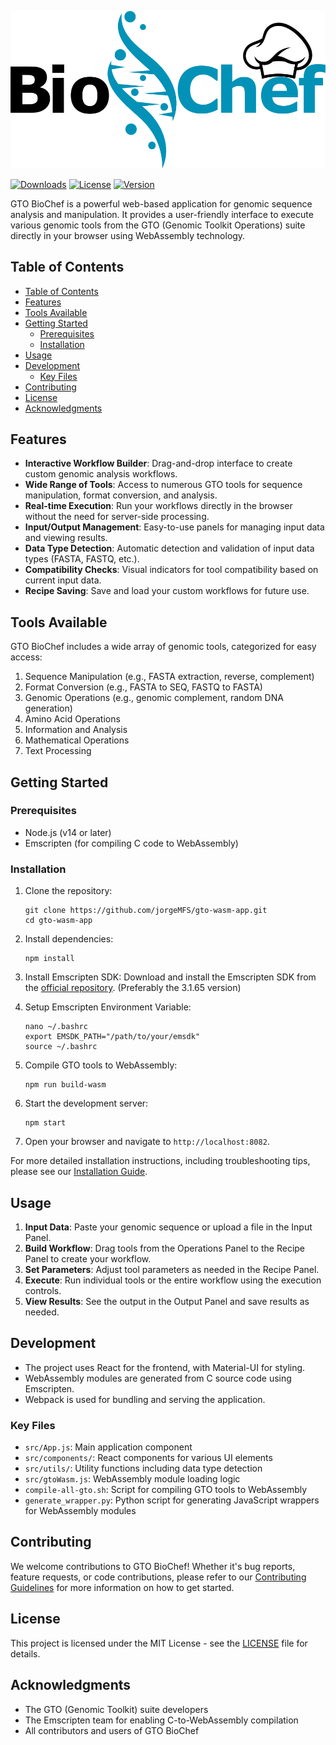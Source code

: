 
![BioChef](img/BioChef.svg)

[![Downloads](https://img.shields.io/github/downloads/jorgeMFS/gto-wasm-app/total)](https://github.com/jorgeMFS/gto-wasm-app/releases)
[![License](https://img.shields.io/github/license/jorgeMFS/gto-wasm-app)](LICENSE)
[![Version](https://img.shields.io/github/v/tag/jorgeMFS/gto-wasm-app)](https://github.com/jorgeMFS/gto-wasm-app/releases)

GTO BioChef is a powerful web-based application for genomic sequence analysis and manipulation. It provides a user-friendly interface to execute various genomic tools from the GTO (Genomic Toolkit Operations) suite directly in your browser using WebAssembly technology.

## Table of Contents

- [Table of Contents](#table-of-contents)
- [Features](#features)
- [Tools Available](#tools-available)
- [Getting Started](#getting-started)
  - [Prerequisites](#prerequisites)
  - [Installation](#installation)
- [Usage](#usage)
- [Development](#development)
  - [Key Files](#key-files)
- [Contributing](#contributing)
- [License](#license)
- [Acknowledgments](#acknowledgments)

## Features

- **Interactive Workflow Builder**: Drag-and-drop interface to create custom genomic analysis workflows.
- **Wide Range of Tools**: Access to numerous GTO tools for sequence manipulation, format conversion, and analysis.
- **Real-time Execution**: Run your workflows directly in the browser without the need for server-side processing.
- **Input/Output Management**: Easy-to-use panels for managing input data and viewing results.
- **Data Type Detection**: Automatic detection and validation of input data types (FASTA, FASTQ, etc.).
- **Compatibility Checks**: Visual indicators for tool compatibility based on current input data.
- **Recipe Saving**: Save and load your custom workflows for future use.

## Tools Available

GTO BioChef includes a wide array of genomic tools, categorized for easy access:

1. Sequence Manipulation (e.g., FASTA extraction, reverse, complement)
2. Format Conversion (e.g., FASTA to SEQ, FASTQ to FASTA)
3. Genomic Operations (e.g., genomic complement, random DNA generation)
4. Amino Acid Operations
5. Information and Analysis
6. Mathematical Operations
7. Text Processing



## Getting Started

### Prerequisites

- Node.js (v14 or later)
- Emscripten (for compiling C code to WebAssembly)

### Installation

1. Clone the repository:
   ```
   git clone https://github.com/jorgeMFS/gto-wasm-app.git
   cd gto-wasm-app
   ```

2. Install dependencies:
   ```
   npm install
   ```

3. Install Emscripten SDK:
   Download and install the Emscripten SDK from the [official repository](https://github.com/emscripten-core/emsdk). (Preferably the 3.1.65 version)

4. Setup Emscripten Environment Variable:
   ```
   nano ~/.bashrc
   export EMSDK_PATH="/path/to/your/emsdk"
   source ~/.bashrc
   ```

5. Compile GTO tools to WebAssembly:
   ```
   npm run build-wasm
   ```

6. Start the development server:
   ```
   npm start
   ```

7. Open your browser and navigate to `http://localhost:8082`.

For more detailed installation instructions, including troubleshooting tips, please see our [Installation Guide](docs/INSTALLATION.md).

## Usage

1. **Input Data**: Paste your genomic sequence or upload a file in the Input Panel.
2. **Build Workflow**: Drag tools from the Operations Panel to the Recipe Panel to create your workflow.
3. **Set Parameters**: Adjust tool parameters as needed in the Recipe Panel.
4. **Execute**: Run individual tools or the entire workflow using the execution controls.
5. **View Results**: See the output in the Output Panel and save results as needed.


## Development

- The project uses React for the frontend, with Material-UI for styling.
- WebAssembly modules are generated from C source code using Emscripten.
- Webpack is used for bundling and serving the application.

### Key Files

- `src/App.js`: Main application component
- `src/components/`: React components for various UI elements
- `src/utils/`: Utility functions including data type detection
- `src/gtoWasm.js`: WebAssembly module loading logic
- `compile-all-gto.sh`: Script for compiling GTO tools to WebAssembly
- `generate_wrapper.py`: Python script for generating JavaScript wrappers for WebAssembly modules


## Contributing

We welcome contributions to GTO BioChef! Whether it's bug reports, feature requests, or code contributions, please refer to our [Contributing Guidelines](CONTRIBUTING.md) for more information on how to get started.

## License

This project is licensed under the MIT License - see the [LICENSE](LICENSE) file for details.

## Acknowledgments

- The GTO (Genomic Toolkit) suite developers
- The Emscripten team for enabling C-to-WebAssembly compilation
- All contributors and users of GTO BioChef
